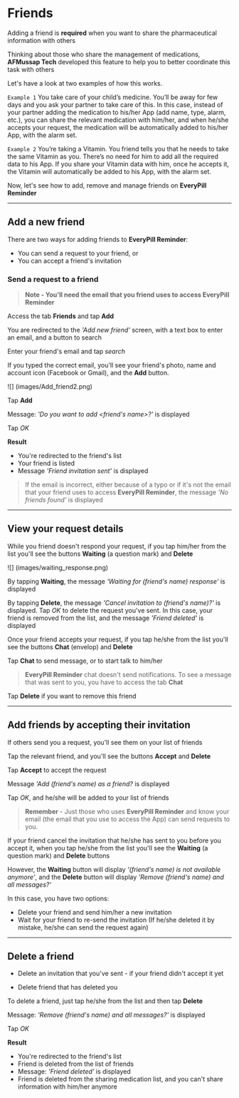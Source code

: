 # Friends

Adding a friend is **required** when you want to share the pharmaceutical information with others

Thinking about those who share the management of medications, **AFMussap Tech** developed this feature to help you to better coordinate this task with others

Let's have a look at two examples of how this works.

`Example 1`
You take care of your child’s medicine. You’ll be away for few days and you ask your partner to take care of this. In this case, instead of your partner adding the medication to his/her App (add name, type, alarm, etc.), you can share the relevant medication with him/her, and when he/she accepts your request, the medication will be automatically added to his/her App, with the alarm set.

`Example 2`
You’re taking a Vitamin. You friend tells you that he needs to take the same Vitamin as you. There’s no need for him to add all the required data to his App. If you share your Vitamin data with him, once he accepts it, the Vitamin will automatically be added to his App, with the alarm set.

Now, let's see how to add, remove and manage friends on **EveryPill Reminder**

-----

## Add a new friend

There are two ways for adding friends to **EveryPill Reminder**:

- You can send a request to your friend, or 
- You can accept a friend's invitation

### Send a request to a friend

> **Note - You'll need the email that you friend uses to access EveryPill Reminder**

Access the tab **Friends** and tap **Add**

You are redirected to the *'Add new friend'* screen, with a text box to enter an email, and a button to search

Enter your friend's email and tap *search*

If you typed the correct email, you'll see your friend's photo, name and account icon (Facebook or Gmail), and the **Add** button.

![] (images/Add_friend2.png)

Tap **Add**

Message: *'Do you want to add <friend's name>?'* is displayed

Tap *OK*

**Result**

- You're redirected to the friend's list
- Your friend is listed
- Message *'Friend invitation sent'* is displayed

> If the email is incorrect, either because of a typo or if it's not the email that your friend uses to access **EveryPill Reminder**, the message *'No friends found'* is displayed

-----
## View your request details

While you friend doesn't respond your request, if you tap him/her from the list you'll see the buttons **Waiting** (a question mark) and **Delete**

![] (images/waiting_response.png)

By tapping **Waiting**, the message *'Waiting for (friend's name) response'* is displayed

By tapping **Delete**, the message *'Cancel invitation to (friend's name)?'* is displayed. Tap *OK* to delete the request you've sent. In this case, your friend is removed from the list, and the message *'Friend deleted'* is displayed

Once your friend accepts your request, if you tap he/she from the list you'll see the buttons **Chat** (envelop) and **Delete**

Tap **Chat** to send message, or to start talk to him/her

> **EveryPill Reminder** chat doesn't send notifications. To see a message that was sent to you, you have to access the tab **Chat**

Tap **Delete** if you want to remove this friend

-----
## Add friends by accepting their invitation

If others send you a request, you'll see them on your list of friends

Tap the relevant friend, and you'll see the buttons **Accept** and **Delete**

Tap **Accept** to accept the request

Message *'Add (friend's name) as a friend?* is displayed

Tap *OK*, and he/she will be added to your list of friends

> **Remember** - Just those who uses **EveryPill Reminder** and know your email (the email that you use to access the App) can send requests to you.

If your friend cancel the invitation that he/she has sent to you before you accept it, when you tap he/she from the list you'll see the **Waiting** (a question mark) and **Delete** buttons 

However, the **Waiting** button will display *'(friend's name) is not available anymore'*, and the **Delete** button will display *'Remove (friend's name) and all messages?'*

In this case, you have two options:

- Delete your friend and send him/her a new invitation
- Wait for your friend to re-send the invitation (If he/she deleted it by mistake, he/she can send the request again)

-----
## Delete a friend

- Delete an invitation that you've sent - if your friend didn't accept it yet

- Delete friend that has deleted you

To delete a friend, just tap he/she from the list and then tap **Delete**

Message: *'Remove (friend's name) and all messages?'* is displayed

Tap *OK*

**Result**

- You're redirected to the friend's list
- Friend is deleted from the list of friends
- Message: *'Friend deleted'* is displayed
- Friend is deleted from the sharing medication list, and you can't share information with him/her anymore